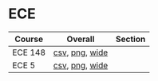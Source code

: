 # ECE

| Course | Overall | Section |
| ------ | ------- | ------- |
| ECE 148 | [csv](https://github.com/UCSD-Historical-Enrollment-Data/2025Summer2/blob/main/overall/ECE%20148.csv), [png](https://raw.githubusercontent.com/UCSD-Historical-Enrollment-Data/2025Summer2/main/plot_overall/ECE%20148.png), [wide](https://raw.githubusercontent.com/UCSD-Historical-Enrollment-Data/2025Summer2/main/plot_overall_wide/ECE%20148.png) |  |
| ECE 5 | [csv](https://github.com/UCSD-Historical-Enrollment-Data/2025Summer2/blob/main/overall/ECE%205.csv), [png](https://raw.githubusercontent.com/UCSD-Historical-Enrollment-Data/2025Summer2/main/plot_overall/ECE%205.png), [wide](https://raw.githubusercontent.com/UCSD-Historical-Enrollment-Data/2025Summer2/main/plot_overall_wide/ECE%205.png) |  |
